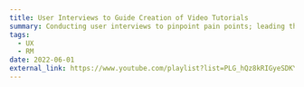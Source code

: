 ```yaml
---
title: User Interviews to Guide Creation of Video Tutorials
summary: Conducting user interviews to pinpoint pain points; leading the creation of video tutorials to address these pain points.<br><br><i><small>Photo by <a href="https://pixabay.com/users/webtechexperts-10518280/?utm_source=link-attribution&amp;utm_medium=referral&amp;utm_campaign=image&amp;utm_content=5437668">Joseph Mucira</a> on <a href="https://pixabay.com//?utm_source=link-attribution&amp;utm_medium=referral&amp;utm_campaign=image&amp;utm_content=5437668">Pixabay</a></i></small>
tags:
  - UX
  - RM
date: 2022-06-01
external_link: https://www.youtube.com/playlist?list=PLG_hQz8kRIGyeSDKYy4nUollBc4Iq4hBq
---
```

